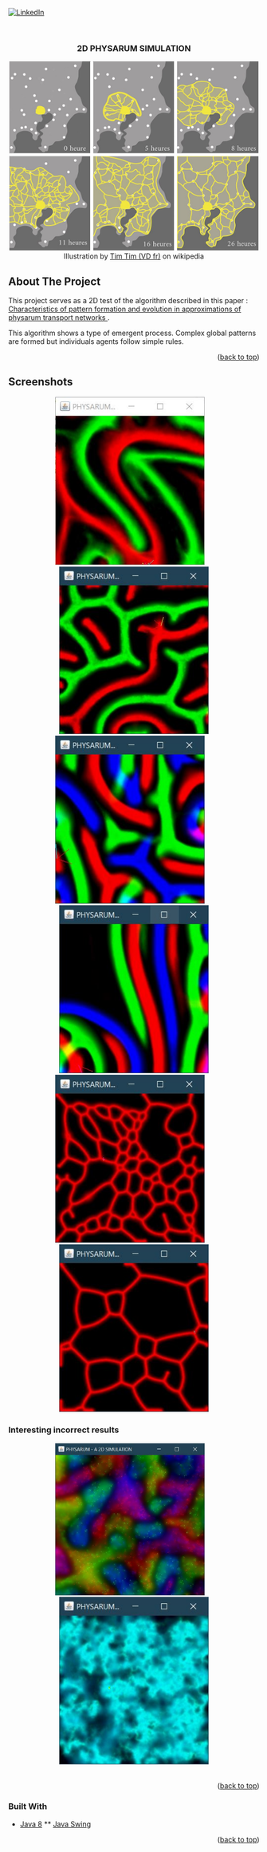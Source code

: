 <div id="top"></div>



<!-- PROJECT SHIELDS -->
[![LinkedIn][linkedin-shield]][linkedin-url]



<!-- PROJECT LOGO -->
<br />
<div align="center">
  <h3 align="center">2D PHYSARUM SIMULATION</h3>
  <img src="other_ressources/Physarum_polycephalum_network.jpg" alt="illustration" width="500px">
  <br/>
  <span> Illustration by <a href="https://commons.wikimedia.org/wiki/User:Tim_Tim_(VD_fr)">Tim Tim (VD fr)</a> on wikipedia</span>
</div>




<!-- ABOUT THE PROJECT -->
## About The Project

This project serves as a 2D test of the algorithm described in  this paper :  <a href="https://uwe-repository.worktribe.com/output/980579"> Characteristics of pattern formation and evolution in approximations of physarum transport networks </a>. 

<!--The the goal was then to visualize the algorithm in 3D and/or VR.-->

This algorithm shows a type of emergent process. Complex global patterns are formed but individuals agents follow simple rules.


<p align="right">(<a href="#top">back to top</a>)</p>

<!-- SCREENSHOT -->
## Screenshots

<div align="center">
    <img src="other_ressources/[300x300].pop-15.dep-15.diffR-1.decay-1.step-1.angles-pi4.soff-29.sr-2.JPG" width="300px">
    &nbsp;&nbsp;&nbsp;
    <img src="other_ressources/[300x300].pop-20.dep-125.diffR-1.decay-1.step-1.angles-pi.soff-29.sr-0.JPG" width="300px">
</div>
<div align="center">
    <img src="other_ressources/[300x300].pop-60.dep-25.diffR-1.decay-2.step-4.angles-pi4.soff-30.sr-1.(example-1).JPG" width="300px">
    &nbsp;&nbsp;&nbsp;
    <img src="other_ressources/[300x300].pop-60.dep-25.diffR-1.decay-2.step-4.angles-pi4.soff-30.sr-1.(example-2).JPG" width="300px">
</div>
<div align="center">
    <img src="other_ressources/[300x300].pop-60.dep-25.diffR-1.decay-2.step-4.angles-pi.soff-3.sr-1.(example-1).JPG" width="300px">
    &nbsp;&nbsp;&nbsp;
    <img src="other_ressources/[300x300].pop-60.dep-25.diffR-1.decay-2.step-4.angles-pi.soff-3.sr-1.(example-2).JPG" width="300px">
</div>


### Interesting incorrect results

<div align="center">
    <img src="other_ressources/[incorrect-1][300x300].JPG" width="300px">
    &nbsp;&nbsp;&nbsp;
    <img src="other_ressources/[incorrect-2][300x300].pop-40.dep-25.diffR-1.decay-2.step-4_angles-pi.soff-3.sr-1.JPG" width="300px">
</div>
<br/>

<p align="right">(<a href="#top">back to top</a>)</p>



### Built With

* [Java 8](https://dev.java/)
** [Java Swing](https://docs.oracle.com/javase/tutorial/uiswing/) 

<p align="right">(<a href="#top">back to top</a>)</p>




<!-- MARKDOWN LINKS & IMAGES -->
[linkedin-shield]: https://img.shields.io/badge/-LinkedIn-black.svg?style=for-the-badge&logo=linkedin&colorB=555
[linkedin-url]: https://linkedin.com/in/alexis-cassion